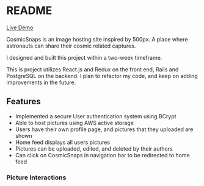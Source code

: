 # README

[Live Demo](https://cosmicsnaps.herokuapp.com/)

CosmicSnaps is an image hosting site inspired by 500px. A place where astronauts can share their cosmic related captures.

I designed and built this project within a two-week timeframe.

This is project utilizes React.js and Redux on the front end, Rails and PostgreSQL on the backend.
I plan to refactor my code, and keep on adding improvements in the future.

## Features
* Implemented a secure User authentication system using BCrypt
* Able to host pictures using AWS active storage
* Users have their own profile page, and pictures that they uploaded are shown
* Home feed displays all users pictures
* Pictures can be uploaded, edited, and deleted by their authors
* Can click on CosmicSnaps in navigation bar to be redirected to home feed

### Picture Interactions
